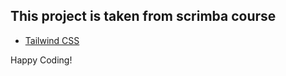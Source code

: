 ## This project is taken from scrimba course



- [Tailwind CSS](https://scrimba.com/learn/tailwind)

Happy Coding!
